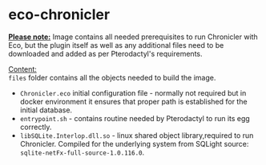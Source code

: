# eco-chronicler

<b><u>Please note:</b></u> Image contains all needed prerequisites to run Chronicler with Eco, but
the plugin itself as well as any additional files need to be downloaded and added as per Pterodactyl's
requirements.

<u>Content:</u>
<br>`files` folder contains all the objects needed to build the image.

- `Chronicler.eco` initial configuration file - normally not required but in docker environment it ensures that proper path is established for the initial database.
- `entrypoint.sh` - contains routine needed by Pterodactyl to run its egg correctly.
- `libSQLite.Interlop.dll.so` - linux shared object library,required to run Chronicler. Compiled for the underlying system from SQLight source: `sqlite-netFx-full-source-1.0.116.0`.